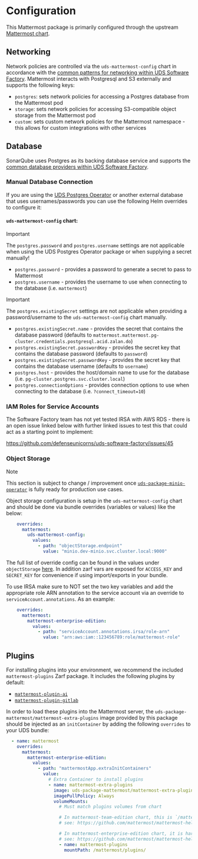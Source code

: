 # Configuration

This Mattermost package is primarily configured through the upstream
[Mattermost chart](https://github.com/mattermost/mattermost-helm/tree/master/charts/mattermost-enterprise-edition).

## Networking

Network policies are controlled via the `uds-mattermost-config` chart in accordance with the [common patterns for networking within UDS Software Factory](https://github.com/defenseunicorns/uds-software-factory/blob/main/docs/networking.md).  Mattermost interacts with Postgresql and S3 externally and supports the following keys:

- `postgres`: sets network policies for accessing a Postgres database from the Mattermost pod
- `storage`: sets network policies for accessing S3-compatible object storage from the Mattermost pod
- `custom`: sets custom network policies for the Mattermost namespace - this allows for custom integrations with other services

## Database

SonarQube uses Postgres as its backing database service and supports the [common database providers within UDS Software Factory](https://github.com/defenseunicorns/uds-software-factory/blob/main/docs/database.md).  

### Manual Database Connection

If you are using the [UDS Postgres Operator](https://github.com/defenseunicorns/uds-package-postgres-operator/) or another external database that uses usernames/passwords you can use the following Helm overrides to configure it:

#### `uds-mattermost-config` chart:

> [!IMPORTANT]
> The `postgres.password` and `postgres.username` settings are not applicable when using the UDS Postgres Operator package or when supplying a secret manually!

- `postgres.password` - provides a password to generate a secret to pass to Mattermost
- `postgres.username` - provides the username to use when connecting to the database (i.e. `mattermost`)

> [!IMPORTANT]
> The `postgres.existingSecret` settings are not applicable when providing a password/username to the `uds-mattermost-config` chart manually.

- `postgres.existingSecret.name` - provides the secret that contains the database password (defaults to `mattermost.mattermost.pg-cluster.credentials.postgresql.acid.zalan.do`)
- `postgres.existingSecret.passwordKey` - provides the secret key that contains the database password (defaults to `password`)
- `postgres.existingSecret.passwordKey` - provides the secret key that contains the database username (defaults to `username`)
- `postgres.host` - provides the host/domain name to use for the database (i.e. `pg-cluster.postgres.svc.cluster.local`)
- `postgres.connectionOptions` - provides connection options to use when connecting to the database (i.e. `?connect_timeout=10`)

### IAM Roles for Service Accounts

The Software Factory team has not yet tested IRSA with AWS RDS - there is an open issue linked below with further linked issues to test this that could act as a starting point to implement:

https://github.com/defenseunicorns/uds-software-factory/issues/45


### Object Storage

> [!NOTE]
> This section is subject to change / improvement once [`uds-package-minio-operator`](https://github.com/defenseunicorns/uds-package-minio-operator) is fully ready for production use cases.

Object storage configuration is setup in the `uds-mattermost-config` chart and should be done via bundle overrides (variables or values) like the below:

```yaml
    overrides:
      mattermost:
        uds-mattermost-config:
          values:
            - path: "objectStorage.endpoint"
              value: "minio.dev-minio.svc.cluster.local:9000"
```

The full list of override config can be found in the values under `objectStorage` [here](.././chart/values.yaml). In addition zarf vars are exposed for `ACCESS_KEY` and `SECRET_KEY` for convenience if using import/exports in your bundle.

To use IRSA make sure to NOT set the two key variables and add the appropriate role ARN annotation to the service account via an override to `serviceAccount.annotations`. As an example:

```yaml
    overrides:
      mattermost:
        mattermost-enterprise-edition:
          values:
            - path: "serviceAccount.annotations.irsa/role-arn"
              value: "arn:aws:iam::123456789:role/mattermost-role"
```

## Plugins

For installing plugins into your environment, we recommend the included `mattermost-plugins` Zarf package.
It includes the following plugins by default:

- [`mattermost-plugin-ai`](https://github.com/mattermost/mattermost-plugin-ai)
- [`mattermost-plugin-gitlab`](https://github.com/mattermost/mattermost-plugin-gitlab)


In order to load these plugins into the Mattermost server, the `uds-package-mattermost/mattermost-extra-plugins`
image provided by this package should be injected as an `initContainer` by adding the following `overrides` to your
UDS bundle:

```yaml
  - name: mattermost
    overrides:
      mattermost:
        mattermost-enterprise-edition:
          values:
            - path: "mattermostApp.extraInitContainers"
              value:
                # Extra Container to install plugins
                - name: mattermost-extra-plugins
                  image: uds-package-mattermost/mattermost-extra-plugins:latest
                  imagePullPolicy: Always
                  volumeMounts:
                    # Must match plugins volumes from chart

                    # In mattermost-team-edition chart, this is `/mattermost/$MM_PLUGINSETTINGS_CLIENTDIRECTORY`
                    # see: https://github.com/mattermost/mattermost-helm/blob/master/charts/mattermost-team-edition/templates/deployment.yaml#L103-L104

                    # In mattermost-enterprise-edition chart, it is hardcoded to `/mattermost/plugins/`
                    # see: https://github.com/mattermost/mattermost-helm/blob/master/charts/mattermost-enterprise-edition/templates/deployment-mattermost-app.yaml#L174-L177
                    - name: mattermost-plugins
                      mountPath: /mattermost/plugins/
```
